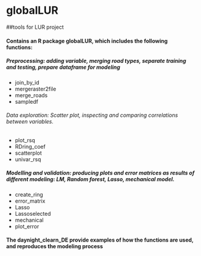# globalLUR
##tools for LUR project
#### Contains an R package globalLUR, which includes the following functions:
##### Preprocessing: adding variable, merging road types, separate training and testing, prepare dataframe for modeling
*  join_by_id          
*  mergeraster2file
*  merge_roads      
*  sampledf 
     
###### Data exploration: Scatter plot, inspecting and comparing correlations between variables.
* plot_rsq
* RDring_coef         
* scatterplot             
* univar_rsq      
##### Modelling and validation: producing plots and error matrices as results of different modeling: LM, Random forest, Lasso, mechanical model.
* create_ring          
* error_matrix 
* Lasso                
* Lassoselected
* mechanical
* plot_error          
#### The daynight_clearn_DE provide examples of how the functions are used, and reproduces the modeling process
